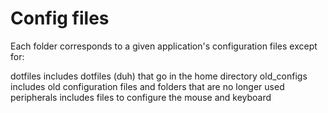 # Config files

Each folder corresponds to a given application's configuration files except for:

dotfiles includes dotfiles (duh) that go in the home directory
old_configs includes old configuration files and folders that are no longer used
peripherals includes files to configure the mouse and keyboard
